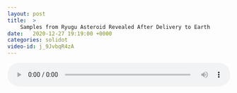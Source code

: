 ```yaml
---
layout: post
title:  >
    Samples from Ryugu Asteroid Revealed After Delivery to Earth
date:   2020-12-27 19:19:00 +0000
categories: solidot
video-id: j_9JvbqR4zA
---
```


<audio src="/assets/a1b03e9f03d2901767684fad204c5970.mp3" style="width: 100%;" controls></audio>

